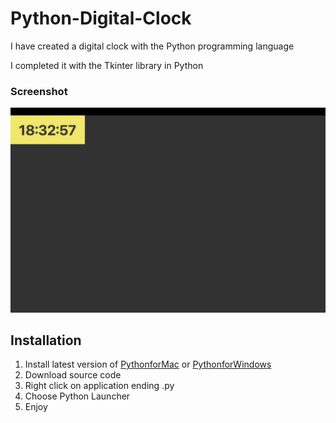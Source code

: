 # Python-Digital-Clock

I have created a digital clock with the Python programming language

I completed it with the Tkinter library in Python

### Screenshot

<img src="https://github.com/SiyandaMaykiso/Python-Digital-Clock/blob/main/Screen%20Shot%20Python%20Digital%20Clock.png" alt="application screenshot">

## Installation 

1. Install latest version of [PythonforMac](https://www.python.org/downloads/) or [PythonforWindows](https://www.python.org/downloads/windows/) 
2. Download source code 
3. Right click on application ending .py
4. Choose Python Launcher
5. Enjoy
